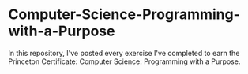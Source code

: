# Computer-Science-Programming-with-a-Purpose
In this repository, I've posted every exercise I've completed to earn the Princeton Certificate: Computer Science: Programming with a Purpose.

